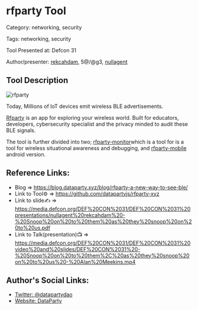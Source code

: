 # rfparty Tool

Category: networking, security

Tags: networking, security

Tool Presented at: Defcon 31

Author/presenter: [rekcahdam](https://www.rekcahdam.com/), 5@\/@g3, [nullagent](https://www.nullagent.com/)

## Tool Description

![rfparty](https://pbs.twimg.com/media/F5LN8l3WoAASFps?format=jpg&name=small)

Today, Millions of IoT devices emit wireless BLE advertisements.

[Rfparty](https://github.com/datapartyjs/rfparty-xyz) is an app for exploring your wireless world. Built for educators, developers, cybersecurity specialist and the privacy minded to audit these BLE signals.

The tool is further divided into two; [rfparty-monitor](https://github.com/datapartyjs/rfparty-monitor)which is a tool for is a tool for wireless situational awareness and debugging, and [rfparty-mobile](https://github.com/datapartyjs/rfparty-mobile) android version.

## Reference Links:

- Blog => https://blog.dataparty.xyz/blog/rfparty-a-new-way-to-see-ble/
- Link to Tool⚙️ => https://github.com/datapartyjs/rfparty-xyz
- Link to slide✍️ => https://media.defcon.org/DEF%20CON%2031/DEF%20CON%2031%20presentations/nullagent%20rekcahdam%20-%20Snoop%20on%20to%20them%20as%20they%20snoop%20on%20to%20us.pdf
- Link to Talk(presentation)📺 => https://media.defcon.org/DEF%20CON%2031/DEF%20CON%2031%20video%20and%20slides/DEF%20CON%2031%20-%20Snoop%20on%20to%20them%2C%20as%20they%20snoop%20on%20to%20us%20-%20Alan%20Meekins.mp4

## Author's Social Links:

- [Twitter: @datapartydao](https://twitter.com/datapartydao)
- [Website: DataParty](https://twitter.com/datapartydao)
